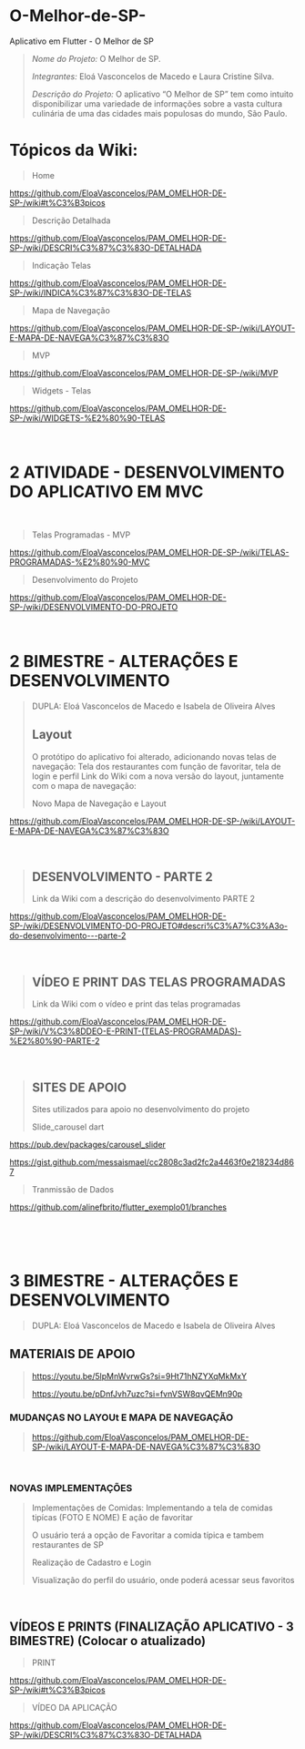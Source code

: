 # O-Melhor-de-SP-
Aplicativo em Flutter - O Melhor de SP

> *Nome do Projeto:* O Melhor de SP.
> 
> *Integrantes:* Eloá Vasconcelos de Macedo e Laura Cristine Silva.
> 
> *Descrição do Projeto:* O aplicativo “O Melhor de SP” tem como intuito disponibilizar uma variedade de informações sobre a vasta cultura culinária de uma das cidades mais populosas do mundo, São Paulo. 
> 


# Tópicos da Wiki:
> 
> Home
>
https://github.com/EloaVasconcelos/PAM_OMELHOR-DE-SP-/wiki#t%C3%B3picos
>
> Descrição Detalhada
> 
https://github.com/EloaVasconcelos/PAM_OMELHOR-DE-SP-/wiki/DESCRI%C3%87%C3%83O-DETALHADA
>
> Indicação Telas
>
https://github.com/EloaVasconcelos/PAM_OMELHOR-DE-SP-/wiki/INDICA%C3%87%C3%83O-DE-TELAS
>
> Mapa de Navegação
>
https://github.com/EloaVasconcelos/PAM_OMELHOR-DE-SP-/wiki/LAYOUT-E-MAPA-DE-NAVEGA%C3%87%C3%83O
>
> MVP
>
https://github.com/EloaVasconcelos/PAM_OMELHOR-DE-SP-/wiki/MVP
>
> Widgets - Telas
>
https://github.com/EloaVasconcelos/PAM_OMELHOR-DE-SP-/wiki/WIDGETS-%E2%80%90-TELAS

<br>

# 2 ATIVIDADE - DESENVOLVIMENTO DO APLICATIVO EM MVC

<br>

> Telas Programadas - MVP
>
https://github.com/EloaVasconcelos/PAM_OMELHOR-DE-SP-/wiki/TELAS-PROGRAMADAS-%E2%80%90-MVC
>
> Desenvolvimento do Projeto
>
https://github.com/EloaVasconcelos/PAM_OMELHOR-DE-SP-/wiki/DESENVOLVIMENTO-DO-PROJETO

<BR>

# 2 BIMESTRE - ALTERAÇÕES E DESENVOLVIMENTO 
> DUPLA: Eloá Vasconcelos de Macedo e Isabela de Oliveira Alves
>
> ## Layout
>
> O protótipo do aplicativo foi alterado, adicionando novas telas de navegação: Tela dos restaurantes com função de favoritar, tela de login e perfil 
> Link do Wiki com a nova versão do layout, juntamente com o mapa de navegação:
> 
> Novo Mapa de Navegação e Layout 
>
https://github.com/EloaVasconcelos/PAM_OMELHOR-DE-SP-/wiki/LAYOUT-E-MAPA-DE-NAVEGA%C3%87%C3%83O
>

<BR>

>
> ## DESENVOLVIMENTO - PARTE 2
> 
> Link da Wiki com a descrição do desenvolvimento PARTE 2 
>
https://github.com/EloaVasconcelos/PAM_OMELHOR-DE-SP-/wiki/DESENVOLVIMENTO-DO-PROJETO#descri%C3%A7%C3%A3o-do-desenvolvimento---parte-2
>



<BR>

>
> ## VÍDEO E PRINT DAS TELAS PROGRAMADAS 
> 
> Link da Wiki com o vídeo e print das telas programadas 
>
https://github.com/EloaVasconcelos/PAM_OMELHOR-DE-SP-/wiki/V%C3%8DDEO-E-PRINT-(TELAS-PROGRAMADAS)-%E2%80%90-PARTE-2
>


<BR>

>
> ## SITES DE APOIO  
> 
> Sites utilizados para apoio no desenvolvimento do projeto 
>
> Slide_carousel dart
>
https://pub.dev/packages/carousel_slider
>
https://gist.github.com/messaismael/cc2808c3ad2fc2a4463f0e218234d867
>
> Tranmissão de Dados
>
https://github.com/alinefbrito/flutter_exemplo01/branches

<br><br><br>

# 3 BIMESTRE - ALTERAÇÕES E DESENVOLVIMENTO 
> DUPLA: Eloá Vasconcelos de Macedo e Isabela de Oliveira Alves
>
>
## MATERIAIS DE APOIO

>
> https://youtu.be/5lpMnWvrwGs?si=9Ht71hNZYXqMkMxY
>
> https://youtu.be/pDnfJvh7uzc?si=fvnVSW8qvQEMn90p




### MUDANÇAS NO LAYOUt E MAPA DE NAVEGAÇÃO 
>
> https://github.com/EloaVasconcelos/PAM_OMELHOR-DE-SP-/wiki/LAYOUT-E-MAPA-DE-NAVEGA%C3%87%C3%83O


<br>

### NOVAS IMPLEMENTAÇÕES 
> Implementações de Comidas: Implementando a tela de comidas tipícas (FOTO E NOME) E ação de favoritar 
>
>  O usuário terá a opção de Favoritar a comida típica e tambem restaurantes de SP
>
> Realização de Cadastro e Login
>
> Visualização do perfil do usuário, onde poderá acessar seus favoritos 

<br>

## VÍDEOS E PRINTS (FINALIZAÇÃO APLICATIVO - 3 BIMESTRE) (Colocar o atualizado) 
> 
> PRINT 
>
https://github.com/EloaVasconcelos/PAM_OMELHOR-DE-SP-/wiki#t%C3%B3picos
>
> VÍDEO DA APLICAÇÃO 
> 
https://github.com/EloaVasconcelos/PAM_OMELHOR-DE-SP-/wiki/DESCRI%C3%87%C3%83O-DETALHADA
>


<br>
